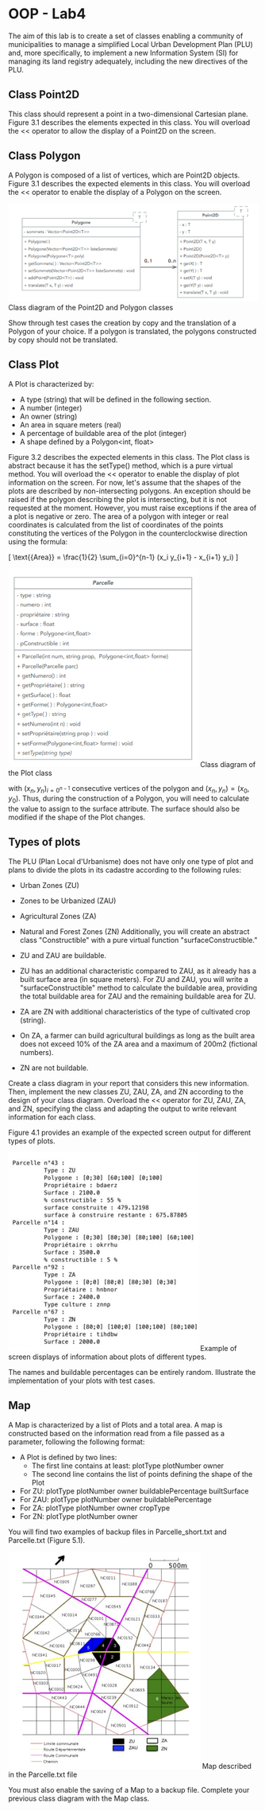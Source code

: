 # OOP - Lab4

The aim of this lab is to create a set of classes enabling a community of municipalities to manage a simplified Local Urban Development Plan (PLU) and, more specifically, to implement a new Information System (SI) for managing its land registry adequately, including the new directives of the PLU.


## Class Point2D

This class should represent a point in a two-dimensional Cartesian plane. Figure 3.1 describes the elements expected in this class. You will overload the << operator to allow the display of a Point2D on the screen.

## Class Polygon

A Polygon is composed of a list of vertices, which are Point2D objects. Figure 3.1 describes the expected elements in this class. You will overload the << operator to enable the display of a Polygon on the screen.

![Alt text](readme_sources/image.png)
Class diagram of the Point2D and Polygon classes

Show through test cases the creation by copy and the translation of a Polygon of your choice. If a polygon is translated, the polygons constructed by copy should not be translated.

## Class Plot

A Plot is characterized by:

- A type (string) that will be defined in the following section.
- A number (integer)
- An owner (string)
- An area in square meters (real)
- A percentage of buildable area of the plot (integer)
- A shape defined by a Polygon<int, float>

Figure 3.2 describes the expected elements in this class. The Plot class is abstract because it has the setType() method, which is a pure virtual method.
You will overload the << operator to enable the display of plot information on the screen.
For now, let's assume that the shapes of the plots are described by non-intersecting polygons. An exception should be raised if the polygon describing the plot is intersecting, but it is not requested at the moment. However, you must raise exceptions if the area of a plot is negative or zero.
The area of a polygon with integer or real coordinates is calculated from the list of coordinates of the points constituting the vertices of the Polygon in the counterclockwise direction using the formula:

\[
\text{{Area}} = \frac{1}{2} \sum_{i=0}^{n-1} (x_i y_{i+1} - x_{i+1} y_i)
\]

![Alt text](readme_sources/image2.png)
Class diagram of the Plot class

with ${(x_n, y_n)}_{i=0{^{n-1}}}$ consecutive vertices of the polygon and ${(x_n, y_n)} = (x_0, y_0)$. Thus, during the construction of a Polygon, you will need to calculate the value to assign to the surface attribute. The surface should also be modified if the shape of the Plot changes.

## Types of plots

The PLU (Plan Local d'Urbanisme) does not have only one type of plot and plans to divide the plots in its cadastre according to the following rules:

- Urban Zones (ZU)
- Zones to be Urbanized (ZAU)
- Agricultural Zones (ZA)
- Natural and Forest Zones (ZN)
Additionally, you will create an abstract class "Constructible" with a pure virtual function "surfaceConstructible."

- ZU and ZAU are buildable.
- ZU has an additional characteristic compared to ZAU, as it already has a built surface area (in square meters). For ZU and ZAU, you will write a "surfaceConstructible" method to calculate the buildable area, providing the total buildable area for ZAU and the remaining buildable area for ZU.
- ZA are ZN with additional characteristics of the type of cultivated crop (string). 
- On ZA, a farmer can build agricultural buildings as long as the built area does not exceed 10% of the ZA area and a maximum of 200m2 (fictional numbers).
- ZN are not buildable.

Create a class diagram in your report that considers this new information. Then, implement the new classes ZU, ZAU, ZA, and ZN according to the design of your class diagram. Overload the << operator for ZU, ZAU, ZA, and ZN, specifying the class and adapting the output to write relevant information for each class.

Figure 4.1 provides an example of the expected screen output for different types of plots.

![Alt text](readme_sources/image3.png)
Example of screen displays of information about plots of different types.

The names and buildable percentages can be entirely random. Illustrate the implementation of your plots with test cases.

## Map

A Map is characterized by a list of Plots and a total area. A map is constructed based on the information read from a file passed as a parameter, following the following format:
- A Plot is defined by two lines:
  - The first line contains at least: plotType plotNumber owner
  - The second line contains the list of points defining the shape of the Plot
- For ZU: plotType plotNumber owner buildablePercentage builtSurface
- For ZAU: plotType plotNumber owner buildablePercentage
- For ZA: plotType plotNumber owner cropType
- For ZN: plotType plotNumber owner

You will find two examples of backup files in Parcelle_short.txt and Parcelle.txt (Figure 5.1).

![Alt text](readme_sources/image4.png)
Map described in the Parcelle.txt file

You must also enable the saving of a Map to a backup file. Complete your previous class diagram with the Map class.